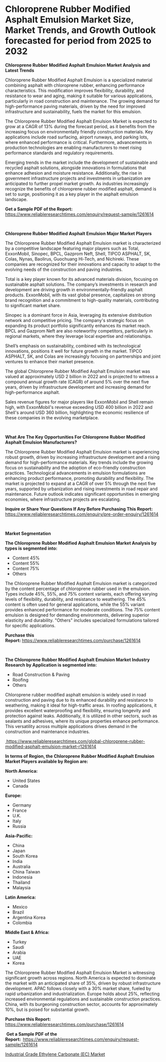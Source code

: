 <p><h1>Chloroprene Rubber Modified Asphalt Emulsion Market Size, Market Trends, and Growth Outlook forecasted for period from 2025 to 2032</h1></p><p><strong>Chloroprene Rubber Modified Asphalt Emulsion Market Analysis and Latest Trends</strong></p>
<p><p>Chloroprene Rubber Modified Asphalt Emulsion is a specialized material combining asphalt with chloroprene rubber, enhancing performance characteristics. This modification improves flexibility, durability, and resistance to wear and aging, making it suitable for various applications, particularly in road construction and maintenance. The growing demand for high-performance paving materials, driven by the need for improved infrastructure and sustainability, fuels the market for this emulsion.</p><p>The Chloroprene Rubber Modified Asphalt Emulsion Market is expected to grow at a CAGR of 13% during the forecast period, as it benefits from the increasing focus on environmentally friendly construction materials. Key applications include road surfacing, airport runways, and parking lots, where enhanced performance is critical. Furthermore, advancements in production technologies are enabling manufacturers to meet rising performance standards and regulatory requirements.</p><p>Emerging trends in the market include the development of sustainable and recycled asphalt solutions, alongside innovations in formulations that enhance adhesion and moisture resistance. Additionally, the rise in government infrastructure projects and investments in urbanization are anticipated to further propel market growth. As industries increasingly recognize the benefits of chloroprene rubber modified asphalt, demand is set to surge, positioning it as a key player in the asphalt emulsion landscape.</p></p>
<p><strong>Get a Sample PDF of the Report:&nbsp;</strong> <a href="https://www.reliableresearchtimes.com/enquiry/request-sample/1261614?utm_campaign=2123&utm_medium=2&utm_source=Github&utm_content=ia&utm_term=02022025&utm_id=chloroprene-rubber-modified-asphalt-emulsion">https://www.reliableresearchtimes.com/enquiry/request-sample/1261614</a></p>
<p>&nbsp;</p>
<p><strong>Chloroprene Rubber Modified Asphalt Emulsion Major Market Players</strong></p>
<p><p>The Chloroprene Rubber Modified Asphalt Emulsion market is characterized by a competitive landscape featuring major players such as Total, ExxonMobil, Sinopec, BPCL, Gazprom Neft, Shell, TIPCO ASPHALT, SK, Colas, Nynas, Baolirus, Guochuang Hi-Tech, and Nichireki. These companies are recognized for their innovations and capacity to adapt to the evolving needs of the construction and paving industries.</p><p>Total is a key player known for its advanced materials division, focusing on sustainable asphalt solutions. The company’s investments in research and development are driving growth in environmentally-friendly asphalt products. ExxonMobil, with its vast global presence, capitalizes on strong brand recognition and a commitment to high-quality materials, contributing to significant market share.</p><p>Sinopec is a dominant force in Asia, leveraging its extensive distribution network and competitive pricing. The company's strategic focus on expanding its product portfolio significantly enhances its market reach. BPCL and Gazprom Neft are also noteworthy competitors, particularly in regional markets, where they leverage local expertise and relationships.</p><p>Shell’s emphasis on sustainability, combined with its technological innovations, positions it well for future growth in the market. TIPCO ASPHALT, SK, and Colas are increasingly focusing on partnerships and joint ventures to enhance their market presence. </p><p>The global Chloroprene Rubber Modified Asphalt Emulsion market was valued at approximately USD 2 billion in 2022 and is projected to witness a compound annual growth rate (CAGR) of around 5% over the next five years, driven by infrastructure development and increasing demand for high-performance asphalt.</p><p>Sales revenue figures for major players like ExxonMobil and Shell remain high, with ExxonMobil's revenue exceeding USD 400 billion in 2022 and Shell's around USD 360 billion, highlighting the economic resilience of these companies in the evolving marketplace.</p></p>
<p>&nbsp;</p>
<p><strong>What Are The Key Opportunities For Chloroprene Rubber Modified Asphalt Emulsion Manufacturers?</strong></p>
<p><p>The Chloroprene Rubber Modified Asphalt Emulsion market is experiencing robust growth, driven by increasing infrastructure development and a rising demand for high-performance materials. Key trends include the growing focus on sustainability and the adoption of eco-friendly construction practices. Technological advancements in emulsion formulations are enhancing product performance, promoting durability and flexibility. The market is projected to expand at a CAGR of over 5% through the next five years, supported by urbanization and rising investments in road repair and maintenance. Future outlook indicates significant opportunities in emerging economies, where infrastructure projects are escalating.</p></p>
<p><strong>Inquire or Share Your Questions If Any Before Purchasing This Report:</strong> <a href="https://www.reliableresearchtimes.com/enquiry/pre-order-enquiry/1261614?utm_campaign=2123&utm_medium=2&utm_source=Github&utm_content=ia&utm_term=02022025&utm_id=chloroprene-rubber-modified-asphalt-emulsion">https://www.reliableresearchtimes.com/enquiry/pre-order-enquiry/1261614</a></p>
<p>&nbsp;</p>
<p><strong>Market Segmentation</strong></p>
<p><strong>The Chloroprene Rubber Modified Asphalt Emulsion Market Analysis by types is segmented into:</strong></p>
<p><ul><li>Content 45%</li><li>Content 55%</li><li>Content 75%</li><li>Others</li></ul></p>
<p><p>The Chloroprene Rubber Modified Asphalt Emulsion market is categorized by the content percentage of chloroprene rubber used in the emulsion. Types include 45%, 55%, and 75% content variants, each offering varying levels of flexibility, durability, and resistance to weathering. The 45% content is often used for general applications, while the 55% variant provides enhanced performance for moderate conditions. The 75% content emulsion is designed for demanding environments, delivering superior elasticity and durability. "Others" includes specialized formulations tailored for specific applications.</p></p>
<p><strong>Purchase this Report:&nbsp;</strong><a href="https://www.reliableresearchtimes.com/purchase/1261614?utm_campaign=2123&utm_medium=2&utm_source=Github&utm_content=ia&utm_term=02022025&utm_id=chloroprene-rubber-modified-asphalt-emulsion">https://www.reliableresearchtimes.com/purchase/1261614</a></p>
<p>&nbsp;</p>
<p><strong>The Chloroprene Rubber Modified Asphalt Emulsion Market Industry Research by Application is segmented into:</strong></p>
<p><ul><li>Road Construction & Paving</li><li>Roofing</li><li>Others</li></ul></p>
<p><p>Chloroprene rubber modified asphalt emulsion is widely used in road construction and paving due to its enhanced durability and resistance to weathering, making it ideal for high-traffic areas. In roofing applications, it provides excellent waterproofing and flexibility, ensuring longevity and protection against leaks. Additionally, it is utilized in other sectors, such as sealants and adhesives, where its unique properties enhance performance. This versatility across multiple applications drives demand in the construction and maintenance industries.</p></p>
<p><a href="https://www.reliableresearchtimes.com/global-chloroprene-rubber-modified-asphalt-emulsion-market-r1261614?utm_campaign=2123&utm_medium=2&utm_source=Github&utm_content=ia&utm_term=02022025&utm_id=chloroprene-rubber-modified-asphalt-emulsion">&nbsp;https://www.reliableresearchtimes.com/global-chloroprene-rubber-modified-asphalt-emulsion-market-r1261614</a></p>
<p><strong>In terms of Region, the Chloroprene Rubber Modified Asphalt Emulsion Market Players available by Region are:</strong></p>
<p>
    <p> <strong> North America: </strong>
        <ul>
            <li>United States</li>
            <li>Canada</li>
        </ul>
        </p> 
    <p> <strong> Europe: </strong>
        <ul>
            <li>Germany</li>
            <li>France</li>
            <li>U.K.</li>
            <li>Italy</li>
            <li>Russia</li>
        </ul>
        </p> 
    <p> <strong> Asia-Pacific: </strong>
        <ul>
            <li>China</li>
            <li>Japan</li>
            <li>South Korea</li>
            <li>India</li>
            <li>Australia</li>
            <li>China Taiwan</li>
            <li>Indonesia</li>
            <li>Thailand</li>
            <li>Malaysia</li>
        </ul>
        </p> 
    <p> <strong> Latin America: </strong>
        <ul>
            <li>Mexico</li>
            <li>Brazil</li>
            <li>Argentina Korea</li>
            <li>Colombia</li>
        </ul>
        </p> 
    <p> <strong> Middle East & Africa: </strong>
        <ul>
            <li>Turkey</li>
            <li>Saudi</li>
            <li>Arabia</li>
            <li>UAE</li>
            <li>Korea</li>
        </ul>
    </p>
    </p>
<p><p>The Chloroprene Rubber Modified Asphalt Emulsion Market is witnessing significant growth across regions. North America is expected to dominate the market with an anticipated share of 35%, driven by robust infrastructure development. APAC follows closely with a 30% market share, fueled by rapid urbanization and industrialization. Europe holds about 25%, reflecting increased environmental regulations and sustainable construction practices. China, with its burgeoning construction sector, accounts for approximately 10%, but is poised for substantial growth.</p></p>
<p><strong>Purchase this Report: </strong><a href="https://www.reliableresearchtimes.com/purchase/1261614?utm_campaign=2123&utm_medium=2&utm_source=Github&utm_content=ia&utm_term=02022025&utm_id=chloroprene-rubber-modified-asphalt-emulsion">https://www.reliableresearchtimes.com/purchase/1261614</a></p>
<p>&nbsp;<strong>Get a Sample PDF of the Report:&nbsp;&nbsp;</strong><a href="https://www.reliableresearchtimes.com/enquiry/request-sample/1261614?utm_campaign=2123&utm_medium=2&utm_source=Github&utm_content=ia&utm_term=02022025&utm_id=chloroprene-rubber-modified-asphalt-emulsion">https://www.reliableresearchtimes.com/enquiry/request-sample/1261614</a></p>
<p><strong></strong></p>
<p><p><a href="https://github.com/mcfred89/Market-Research-Report-List-1/blob/main/industrial-grade-ethylene-carbonate-ec-market.md?utm_campaign=2123&utm_medium=2&utm_source=Github&utm_content=ia&utm_term=02022025&utm_id=chloroprene-rubber-modified-asphalt-emulsion">Industrial Grade Ethylene Carbonate (EC) Market</a></p></p>